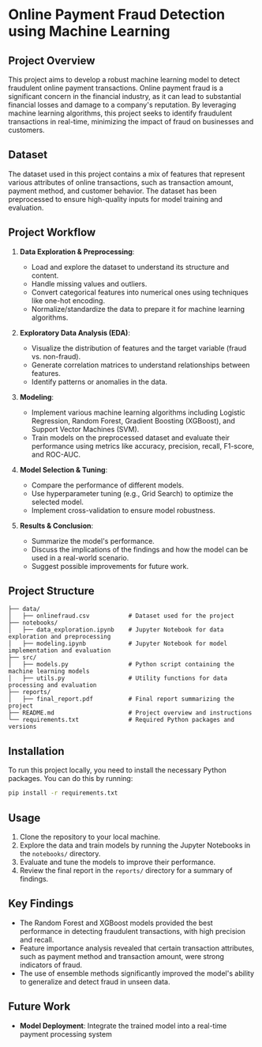 

# Online Payment Fraud Detection using Machine Learning

## Project Overview

This project aims to develop a robust machine learning model to detect fraudulent online payment transactions. Online payment fraud is a significant concern in the financial industry, as it can lead to substantial financial losses and damage to a company's reputation. By leveraging machine learning algorithms, this project seeks to identify fraudulent transactions in real-time, minimizing the impact of fraud on businesses and customers.

## Dataset

The dataset used in this project contains a mix of features that represent various attributes of online transactions, such as transaction amount, payment method, and customer behavior. The dataset has been preprocessed to ensure high-quality inputs for model training and evaluation.

## Project Workflow

1. **Data Exploration & Preprocessing**:
   - Load and explore the dataset to understand its structure and content.
   - Handle missing values and outliers.
   - Convert categorical features into numerical ones using techniques like one-hot encoding.
   - Normalize/standardize the data to prepare it for machine learning algorithms.

2. **Exploratory Data Analysis (EDA)**:
   - Visualize the distribution of features and the target variable (fraud vs. non-fraud).
   - Generate correlation matrices to understand relationships between features.
   - Identify patterns or anomalies in the data.

3. **Modeling**:
   - Implement various machine learning algorithms including Logistic Regression, Random Forest, Gradient Boosting (XGBoost), and Support Vector Machines (SVM).
   - Train models on the preprocessed dataset and evaluate their performance using metrics like accuracy, precision, recall, F1-score, and ROC-AUC.

4. **Model Selection & Tuning**:
   - Compare the performance of different models.
   - Use hyperparameter tuning (e.g., Grid Search) to optimize the selected model.
   - Implement cross-validation to ensure model robustness.

5. **Results & Conclusion**:
   - Summarize the model's performance.
   - Discuss the implications of the findings and how the model can be used in a real-world scenario.
   - Suggest possible improvements for future work.

## Project Structure

```
├── data/
│   ├── onlinefraud.csv           # Dataset used for the project
├── notebooks/
│   ├── data_exploration.ipynb    # Jupyter Notebook for data exploration and preprocessing
│   ├── modeling.ipynb            # Jupyter Notebook for model implementation and evaluation
├── src/
│   ├── models.py                 # Python script containing the machine learning models
│   ├── utils.py                  # Utility functions for data processing and evaluation
├── reports/
│   ├── final_report.pdf          # Final report summarizing the project
├── README.md                     # Project overview and instructions
└── requirements.txt              # Required Python packages and versions
```

## Installation

To run this project locally, you need to install the necessary Python packages. You can do this by running:

```bash
pip install -r requirements.txt
```

## Usage

1. Clone the repository to your local machine.
2. Explore the data and train models by running the Jupyter Notebooks in the `notebooks/` directory.
3. Evaluate and tune the models to improve their performance.
4. Review the final report in the `reports/` directory for a summary of findings.

## Key Findings

- The Random Forest and XGBoost models provided the best performance in detecting fraudulent transactions, with high precision and recall.
- Feature importance analysis revealed that certain transaction attributes, such as payment method and transaction amount, were strong indicators of fraud.
- The use of ensemble methods significantly improved the model's ability to generalize and detect fraud in unseen data.

## Future Work

- **Model Deployment**: Integrate the trained model into a real-time payment processing system

